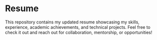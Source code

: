 # Resume
This repository contains my updated resume showcasing my skills, experience, academic achievements, and technical projects. Feel free to check it out and reach out for collaboration, mentorship, or opportunities!
